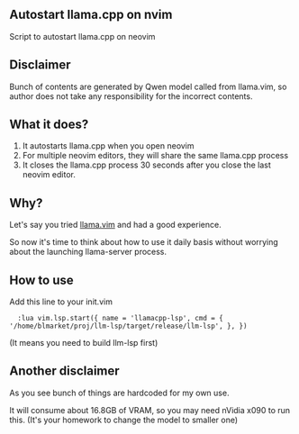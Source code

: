 Autostart llama.cpp on nvim
----------------------------

Script to autostart llama.cpp on neovim

## Disclaimer

Bunch of contents are generated by Qwen model called from llama.vim, so author
does not take any responsibility for the incorrect contents.

## What it does?

1. It autostarts llama.cpp when you open neovim
2. For multiple neovim editors, they will share the same llama.cpp process
3. It closes the llama.cpp process 30 seconds after you close the last neovim
   editor.

## Why?

Let's say you tried
[llama.vim](https://github.com/ggml-org/llama.vim)
and had a good experience.

So now it's time to think about how to use it daily basis without worrying about
the launching llama-server process.

## How to use

Add this line to your init.vim

```vim
  :lua vim.lsp.start({ name = 'llamacpp-lsp', cmd = { '/home/blmarket/proj/llm-lsp/target/release/llm-lsp', }, })
```

(It means you need to build llm-lsp first)

## Another disclaimer

As you see bunch of things are hardcoded for my own use.

It will consume about 16.8GB of VRAM, so you may need nVidia x090 to run this. 
(It's your homework to change the model to smaller one)
